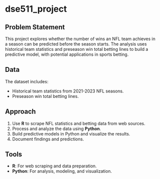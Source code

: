 # dse511_project

## Problem Statement
This project explores whether the number of wins an NFL team achieves in a season can be predicted before the season starts. The analysis uses historical team statistics and preseason win total betting lines to build a predictive model, with potential applications in sports betting.

## Data
The dataset includes:
- Historical team statistics from 2021-2023 NFL seasons.
- Preseason win total betting lines.

## Approach
1. Use **R** to scrape NFL statistics and betting data from web sources.
2. Process and analyze the data using **Python**.
3. Build predictive models in Python and visualize the results.
4. Document findings and predictions.

## Tools
- **R**: For web scraping and data preparation.
- **Python**: For analysis, modeling, and visualization.

